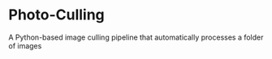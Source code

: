 # Photo-Culling
A Python-based image culling pipeline that automatically processes a folder of images
